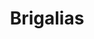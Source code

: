 ---
title: Brigalias
location: Sicklerville, NJ
description: Brigalias - Natalia & Rich Wedding Trailer
link: https://player.vimeo.com/video/175481325?color=26a69a&title=0&byline=0&portrait=0
thumb: brigalias.jpg
---